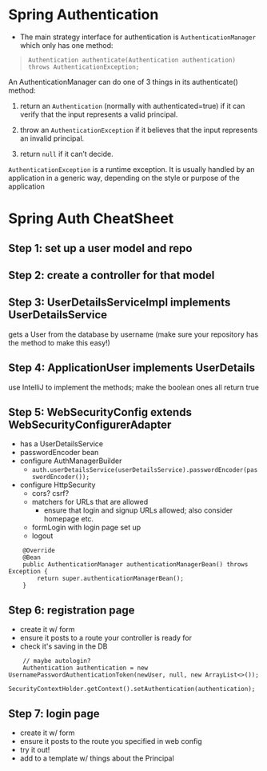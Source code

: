 # Spring Authentication

- The main strategy interface for authentication is `AuthenticationManager` which only has one method:

> `Authentication authenticate(Authentication authentication) 
  throws AuthenticationException;`


An AuthenticationManager can do one of 3 things in its authenticate() method:

1. return an `Authentication` (normally with authenticated=true) if it can verify that the input represents a valid principal.

2. throw an `AuthenticationException` if it believes that the input represents an invalid principal.

3. return `null` if it can’t decide.


`AuthenticationException` is a runtime exception. It is usually handled by an application in a generic way, depending on the style or purpose of the application


# Spring Auth CheatSheet

## Step 1: set up a user model and repo

## Step 2: create a controller for that model

## Step 3: UserDetailsServiceImpl implements UserDetailsService

gets a User from the database by username (make sure your repository has the method to make this easy!)

## Step 4: ApplicationUser implements UserDetails

use IntelliJ to implement the methods; make the boolean ones all return true

## Step 5: WebSecurityConfig extends WebSecurityConfigurerAdapter

- has a UserDetailsService
- passwordEncoder bean
- configure AuthManagerBuilder
    - `auth.userDetailsService(userDetailsService).passwordEncoder(passwordEncoder());`
- configure HttpSecurity
    - cors? csrf?
    - matchers for URLs that are allowed
        - ensure that login and signup URLs allowed; also consider homepage etc.
    - formLogin with login page set up
    - logout

```
    @Override
    @Bean
    public AuthenticationManager authenticationManagerBean() throws Exception {
        return super.authenticationManagerBean();
    }
```

## Step 6: registration page
- create it w/ form
- ensure it posts to a route your controller is ready for
- check it's saving in the DB
```
    // maybe autologin?
    Authentication authentication = new UsernamePasswordAuthenticationToken(newUser, null, new ArrayList<>());
    SecurityContextHolder.getContext().setAuthentication(authentication);
```

## Step 7: login page
- create it w/ form
- ensure it posts to the route you specified in web config
- try it out!
- add to a template w/ things about the Principal